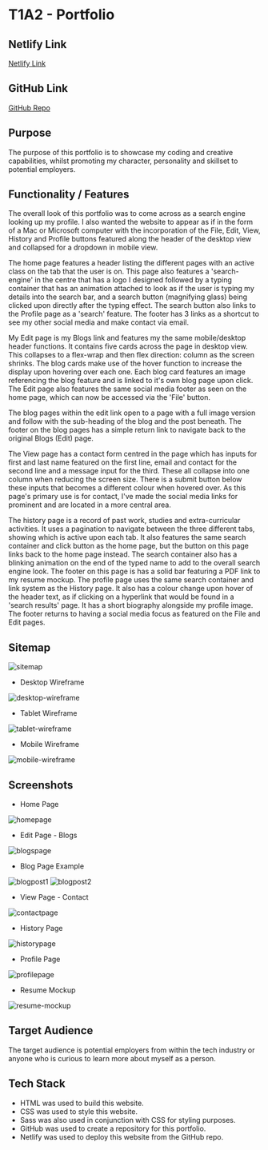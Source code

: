 # **T1A2 - Portfolio**
## Netlify Link
[Netlify Link](https://kelseyhardy.netlify.app/)
## GitHub Link
[GitHub Repo](https://github.com/kelshardy/KelseyHardy_T1A2)

## **Purpose**

The purpose of this portfolio is to showcase my coding and creative capabilities, whilst promoting my character, personality and skillset to potential employers.

## **Functionality / Features**

The overall look of this portfolio was to come across as a search engine looking up my profile. I also wanted the website to appear as if in the form of a Mac or Microsoft computer with the incorporation of the File, Edit, View, History and Profile buttons featured along the header of the desktop view and collapsed for a dropdown in mobile view.

The home page features a header listing the different pages with an active class on the tab that the user is on. This page also features a 'search-engine' in the centre that has a logo I designed followed by a typing container that has an animation attached to look as if the user is typing my details into the search bar, and a search button (magnifying glass) being clicked upon directly after the typing effect.
The search button also links to the Profile page as a 'search' feature. 
The footer has 3 links as a shortcut to see my other social media and make contact via email.

My Edit page is my Blogs link and features my the same mobile/desktop header functions. It contains five cards across the page in desktop view. This collapses to a flex-wrap and then flex direction: column as the screen shrinks.
The blog cards make use of the hover function to increase the display upon hovering over each one. Each blog card features an image referencing the blog feature and is linked to it's own blog page upon click.
The Edit page also features the same social media footer as seen on the home page, which can now be accessed via the 'File' button.

The blog pages within the edit link open to a page with a full image version and follow with the sub-heading of the blog and the post beneath.
The footer on the blog pages has a simple return link to navigate back to the original Blogs (Edit) page.

The View page has a contact form centred in the page which has inputs for first and last name featured on the first line, email and contact for the second line and a message input for the third. These all collapse into one column when reducing the screen size. There is a submit button below these inputs that becomes a different colour when hovered over. As this page's primary use is for contact, I've made the social media links for prominent and are located in a more central area.

The history page is a record of past work, studies and extra-curricular activities. It uses a pagination to navigate between the three different tabs, showing which is active upon each tab. It also features the same search container and click button as the home page, but the button on this page links back to the home page instead. The search container also has a blinking animation on the end of the typed name to add to the overall search engine look. 
The footer on this page is has a solid bar featuring a PDF link to my resume mockup.
The profile page uses the same search container and link system as the History page. It also has a colour change upon hover of the header text, as if clicking on a hyperlink that would be found in a 'search results' page. It has a short biography alongside my profile image. The footer returns to having a social media focus as featured on the File and Edit pages.

## **Sitemap**

![sitemap](/docs/sitemap.png)

- Desktop Wireframe

![desktop-wireframe](/docs/Desktop-Wireframe.png)

- Tablet Wireframe

![tablet-wireframe](/docs/Tablet-Wireframe.png)

- Mobile Wireframe

![mobile-wireframe](/docs/Mobile-Wireframe.png)
## **Screenshots**

- Home Page

![homepage](/docs/Home%20Page.png)

- Edit Page - Blogs

![blogspage](/docs/Edit%20-%20Blog%20Page.png)

- Blog Page Example

![blogpost1](/docs/Blog%20Page%20Top.png)
![blogpost2](/docs/Blog%20Page%20Bottom.png)

- View Page - Contact

![contactpage](/docs/View%20-%20Contact%20Page.png)

- History Page

![historypage](/docs/History%20Page.png)

- Profile Page

![profilepage](/docs/Profile%20Page.png)

- Resume Mockup

![resume-mockup](/docs/Resume%20Mockup.png)
## **Target Audience**

The target audience is potential employers from within the tech industry or anyone who is curious to learn more about myself as a person.

## **Tech Stack**

- HTML was used to build this website.
- CSS was used to style this website.
- Sass was also used in conjunction with CSS for styling purposes.
- GitHub was used to create a repository for this portfolio.
- Netlify was used to deploy this website from the GitHub repo.